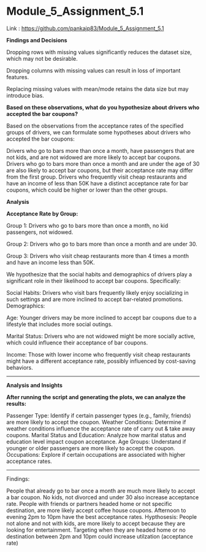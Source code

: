 # Module_5_Assignment_5.1

Link : https://github.com/pankajp83/Module_5_Assignment_5.1

**Findings and Decisions**

  Dropping rows with missing values significantly reduces the dataset size, which may not be desirable.
  
  Dropping columns with missing values can result in loss of important features.
  
  Replacing missing values with mean/mode retains the data size but may introduce bias.

**Based on these observations, what do you hypothesize about drivers who accepted the bar coupons?**

Based on the observations from the acceptance rates of the specified groups of drivers, we can formulate some hypotheses about drivers who accepted the bar coupons:

Drivers who go to bars more than once a month, have passengers that are not kids, and are not widowed are more likely to accept bar coupons.
Drivers who go to bars more than once a month and are under the age of 30 are also likely to accept bar coupons, but their acceptance rate may differ from the first group.
Drivers who frequently visit cheap restaurants and have an income of less than 50K have a distinct acceptance rate for bar coupons, which could be higher or lower than the other groups.

**Analysis**

**Acceptance Rate by Group:**

Group 1: Drivers who go to bars more than once a month, no kid passengers, not widowed.

Group 2: Drivers who go to bars more than once a month and are under 30.

Group 3: Drivers who visit cheap restaurants more than 4 times a month and have an income less than 50K.

We hypothesize that the social habits and demographics of drivers play a significant role in their likelihood to accept bar coupons. Specifically:

Social Habits: Drivers who visit bars frequently likely enjoy socializing in such settings and are more inclined to accept bar-related promotions.
Demographics:

Age: Younger drivers may be more inclined to accept bar coupons due to a lifestyle that includes more social outings.

Marital Status: Drivers who are not widowed might be more socially active, which could influence their acceptance of bar coupons.

Income: Those with lower income who frequently visit cheap restaurants might have a different acceptance rate, possibly influenced by cost-saving behaviors.

----------------------
**Analysis and Insights**

**After running the script and generating the plots, we can analyze the results:**

Passenger Type: Identify if certain passenger types (e.g., family, friends) are more likely to accept the coupon.
Weather Conditions: Determine if weather conditions influence the acceptance rate of carry out & take away coupons.
Marital Status and Education: Analyze how marital status and education level impact coupon acceptance.
Age Groups: Understand if younger or older passengers are more likely to accept the coupon.
Occupations: Explore if certain occupations are associated with higher acceptance rates.

------------------------------------

Findings:

People that already go to bar once a month are much more likely to accept a bar coupon. No kids, not divorced and under 30 also increase acceptance rate.
People with friends or partners headed home or not specific destination, are more likely accept coffee house coupons. Afternoon to evening 2pm to 10pm have the best acceptance rates.
Hypthosesis: People not alone and not with kids, are more likely to accept because they are looking for entertainment. Targeting when they are headed home or no destination between 2pm and 10pm could increase utilzation (acceptance rate)

